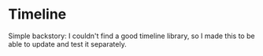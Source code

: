 # Timeline

Simple backstory: I couldn't find a good timeline library, so I made this to be able to update and test it separately.
